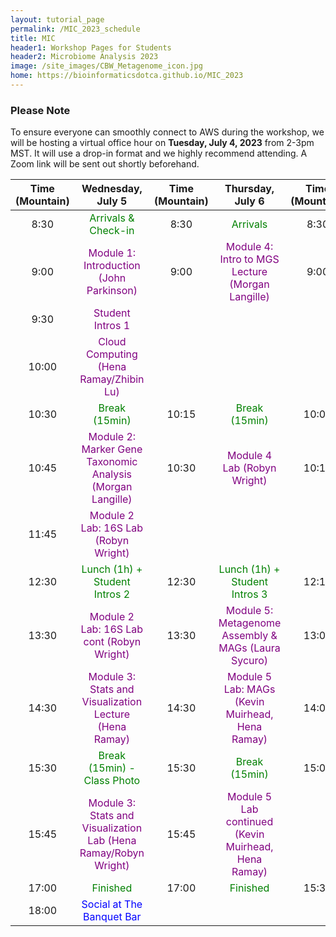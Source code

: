 ```yaml
---
layout: tutorial_page
permalink: /MIC_2023_schedule
title: MIC
header1: Workshop Pages for Students
header2: Microbiome Analysis 2023
image: /site_images/CBW_Metagenome_icon.jpg
home: https://bioinformaticsdotca.github.io/MIC_2023
---
```


### Please Note
To ensure everyone can smoothly connect to AWS during the workshop, we will be hosting a virtual office hour on **Tuesday, July 4, 2023** from 2-3pm MST. It will use a drop-in format and we highly recommend attending. A Zoom link will be sent out shortly beforehand.  

| Time (Mountain) |                                      Wednesday, July 5                                      | Time (Mountain) |                                Thursday, July 6                                 | Time (Mountain) |                                         Friday, July 7                                         |
| :-------------: | :-----------------------------------------------------------------------------------------: | :-------------: | :-----------------------------------------------------------------------------: | :-------------: | :--------------------------------------------------------------------------------------------: |
|      8:30       |                       <font color="green">Arrivals & Check-in</font>                        |      8:30       |                       <font color="green">Arrivals</font>                       |      8:30       |                              <font color="green">Arrivals</font>                               |
|      9:00       |             <font color="purple">Module 1: Introduction (John Parkinson)</font>             |      9:00       |  <font color="purple">Module 4: Intro to MGS Lecture (Morgan Langille)</font>   |      9:00       |           <font color="purple">Module 6: Metatranscriptomics (John Parkinson)</font>           |
|      9:30       |                        <font color="purple">Student Intros 1</font>                         |                 |                                                                                 |                 |                                                                                                |
|      10:00      |             <font color="purple">Cloud Computing (Hena Ramay/Zhibin Lu)</font>              |                 |                                                                                 |                 |                                                                                                |
|      10:30      |                          <font color="green">Break (15min)</font>                           |      10:15      |                    <font color="green">Break (15min)</font>                     |      10:00      |                           <font color="green">Break (15 min)</font>                            |
|      10:45      |   <font color="purple">Module 2: Marker Gene Taxonomic Analysis (Morgan Langille)</font>    |      10:30      |             <font color="purple">Module 4 Lab (Robyn Wright)</font>             |      10:15      |                     <font color="purple">Module 6 Lab (Ryan Chieu)</font>                      |
|      11:45      |              <font color="purple">Module 2 Lab: 16S Lab (Robyn Wright)</font>               |                 |                                                                                 |                 |                                                                                                |
|      12:30      |                  <font color="green">Lunch (1h) + Student Intros 2</font>                   |      12:30      |            <font color="green">Lunch (1h) + Student Intros 3</font>             |      12:15      |                           <font color="green">Lunch (45 min)</font>                            |
|      13:30      |            <font color="purple">Module 2 Lab: 16S Lab cont (Robyn Wright)</font>            |      13:30      | <font color="purple">Module 5: Metagenome Assembly & MAGs (Laura Sycuro)</font> |      13:00      |       <font color="purple">Module 7: Sample collection and biases (Laura Sycuro)</font>        |
|      14:30      |     <font color="purple">Module 3: Stats and Visualization Lecture (Hena Ramay)</font>      |      14:30      |   <font color="purple">Module 5 Lab: MAGs (Kevin Muirhead, Hena Ramay)</font>   |      14:00      | <font color="purple">Module 8: Setting Up a Clinical Microbiome Study (Anita Kozyrskyj)</font> |
|      15:30      |                   <font color="green">Break (15min) - Class Photo</font>                    |      15:30      |                    <font color="green">Break (15min)</font>                     |      15:00      |                      <font color="purple">Survey & Closing Remarks</font>                      |
|      15:45      | <font color="purple">Module 3: Stats and Visualization Lab (Hena Ramay/Robyn Wright)</font> |      15:45      | <font color="purple">Module 5 Lab continued (Kevin Muirhead, Hena Ramay)</font> |                 |                                                                                                |
|      17:00      |                             <font color="green">Finished</font>                             |      17:00      |                       <font color="green">Finished</font>                       |      15:30      |                              <font color="green">Finished</font>                               |
|      18:00      |                     <font color="blue">Social at The Banquet Bar</font>                     |